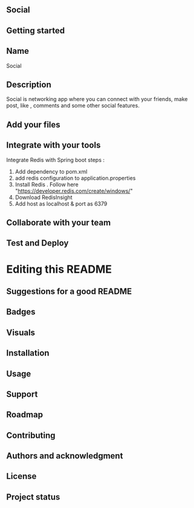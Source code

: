 ## Social



## Getting started

## Name
Social

## Description
Social is networking app where you can connect with your friends, make post, like , comments and some other social features.

## Add your files


## Integrate with your tools
Integrate Redis with Spring boot steps :
1. Add dependency to pom.xml
2. add redis configuration to application.properties
3. Install Redis . Follow here "https://developer.redis.com/create/windows/"
4. Download RedisInsight 
5. Add host as localhost & port as 6379



## Collaborate with your team



## Test and Deploy


# Editing this README


## Suggestions for a good README


## Badges


## Visuals


## Installation


## Usage

## Support


## Roadmap


## Contributing

## Authors and acknowledgment


## License


## Project status

